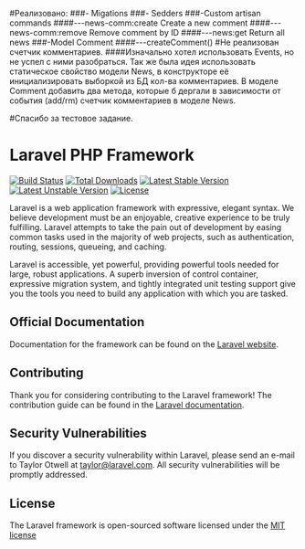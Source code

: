 #Реализовано:
###- Migations
###- Sedders
###-Custom artisan commands
####---news-comm:create  Create a new comment
####---news-comm:remove  Remove comment by ID
####---news:get Return all news
###-Model Comment
####---createComment() 
#Не реализован счетчик комментариев.
####Изначально хотел использовать Events, но не успел с ними разобраться. Так же была идея использовать статическое свойство модели News, в конструкторе её инициализировать выборкой из БД кол-ва комментариев. В моделе Comment добавить два метода, которые б дергали в зависимости от события (add/rm) счетчик комментариев в моделе News.

#Спасибо за тестовое задание.

# Laravel PHP Framework

[![Build Status](https://travis-ci.org/laravel/framework.svg)](https://travis-ci.org/laravel/framework)
[![Total Downloads](https://poser.pugx.org/laravel/framework/d/total.svg)](https://packagist.org/packages/laravel/framework)
[![Latest Stable Version](https://poser.pugx.org/laravel/framework/v/stable.svg)](https://packagist.org/packages/laravel/framework)
[![Latest Unstable Version](https://poser.pugx.org/laravel/framework/v/unstable.svg)](https://packagist.org/packages/laravel/framework)
[![License](https://poser.pugx.org/laravel/framework/license.svg)](https://packagist.org/packages/laravel/framework)

Laravel is a web application framework with expressive, elegant syntax. We believe development must be an enjoyable, creative experience to be truly fulfilling. Laravel attempts to take the pain out of development by easing common tasks used in the majority of web projects, such as authentication, routing, sessions, queueing, and caching.

Laravel is accessible, yet powerful, providing powerful tools needed for large, robust applications. A superb inversion of control container, expressive migration system, and tightly integrated unit testing support give you the tools you need to build any application with which you are tasked.

## Official Documentation

Documentation for the framework can be found on the [Laravel website](http://laravel.com/docs).

## Contributing

Thank you for considering contributing to the Laravel framework! The contribution guide can be found in the [Laravel documentation](http://laravel.com/docs/contributions).

## Security Vulnerabilities

If you discover a security vulnerability within Laravel, please send an e-mail to Taylor Otwell at taylor@laravel.com. All security vulnerabilities will be promptly addressed.

## License

The Laravel framework is open-sourced software licensed under the [MIT license](http://opensource.org/licenses/MIT)
